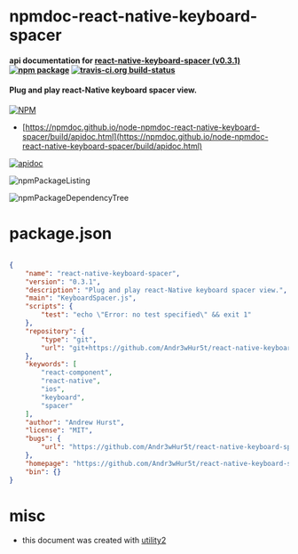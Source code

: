 # npmdoc-react-native-keyboard-spacer

#### api documentation for  [react-native-keyboard-spacer (v0.3.1)](https://github.com/Andr3wHur5t/react-native-keyboard-spacer#readme)  [![npm package](https://img.shields.io/npm/v/npmdoc-react-native-keyboard-spacer.svg?style=flat-square)](https://www.npmjs.org/package/npmdoc-react-native-keyboard-spacer) [![travis-ci.org build-status](https://api.travis-ci.org/npmdoc/node-npmdoc-react-native-keyboard-spacer.svg)](https://travis-ci.org/npmdoc/node-npmdoc-react-native-keyboard-spacer)

#### Plug and play react-Native keyboard spacer view.

[![NPM](https://nodei.co/npm/react-native-keyboard-spacer.png?downloads=true&downloadRank=true&stars=true)](https://www.npmjs.com/package/react-native-keyboard-spacer)

- [https://npmdoc.github.io/node-npmdoc-react-native-keyboard-spacer/build/apidoc.html](https://npmdoc.github.io/node-npmdoc-react-native-keyboard-spacer/build/apidoc.html)

[![apidoc](https://npmdoc.github.io/node-npmdoc-react-native-keyboard-spacer/build/screenCapture.buildCi.browser.%252Ftmp%252Fbuild%252Fapidoc.html.png)](https://npmdoc.github.io/node-npmdoc-react-native-keyboard-spacer/build/apidoc.html)

![npmPackageListing](https://npmdoc.github.io/node-npmdoc-react-native-keyboard-spacer/build/screenCapture.npmPackageListing.svg)

![npmPackageDependencyTree](https://npmdoc.github.io/node-npmdoc-react-native-keyboard-spacer/build/screenCapture.npmPackageDependencyTree.svg)



# package.json

```json

{
    "name": "react-native-keyboard-spacer",
    "version": "0.3.1",
    "description": "Plug and play react-Native keyboard spacer view.",
    "main": "KeyboardSpacer.js",
    "scripts": {
        "test": "echo \"Error: no test specified\" && exit 1"
    },
    "repository": {
        "type": "git",
        "url": "git+https://github.com/Andr3wHur5t/react-native-keyboard-spacer.git"
    },
    "keywords": [
        "react-component",
        "react-native",
        "ios",
        "keyboard",
        "spacer"
    ],
    "author": "Andrew Hurst",
    "license": "MIT",
    "bugs": {
        "url": "https://github.com/Andr3wHur5t/react-native-keyboard-spacer/issues"
    },
    "homepage": "https://github.com/Andr3wHur5t/react-native-keyboard-spacer#readme",
    "bin": {}
}
```



# misc
- this document was created with [utility2](https://github.com/kaizhu256/node-utility2)
